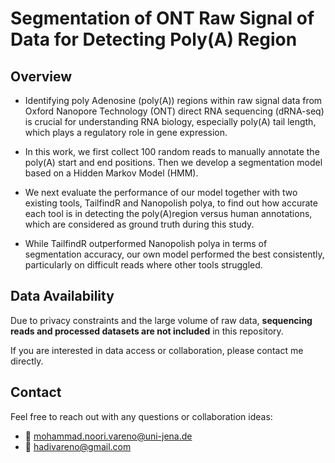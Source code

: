 
# Segmentation of ONT Raw Signal of Data for Detecting Poly(A) Region  

## Overview 

- Identifying poly Adenosine (poly(A)) regions within raw signal data from Oxford Nanopore Technology (ONT) direct RNA sequencing (dRNA-seq) is crucial for
  understanding RNA biology, especially poly(A) tail length, which plays a regulatory role in gene expression. 

- In this work, we first collect 100 random reads to manually annotate the poly(A) start and end positions. Then we develop a segmentation model based on a Hidden Markov Model (HMM). 

- We next evaluate the performance of our model together with two existing tools, TailfindR and Nanopolish polya, to find out how accurate each tool is in detecting the poly(A)region versus human annotations, which are considered as ground truth during this study.

- While TailfindR outperformed Nanopolish polya in terms of segmentation accuracy, our own model performed the best consistently, particularly on difficult reads where other tools struggled.


## Data Availability

Due to privacy constraints and the large volume of raw data, **sequencing reads and processed datasets are not included** in this repository.

If you are interested in data access or collaboration, please contact me directly.


## Contact

Feel free to reach out with any questions or collaboration ideas:

- 📧 mohammad.noori.vareno@uni-jena.de  
- 📧 hadivareno@gmail.com
